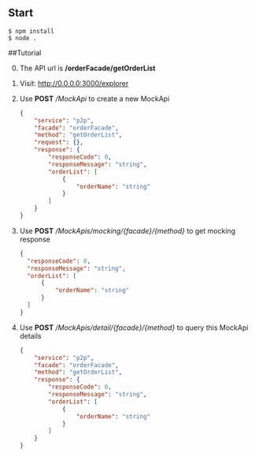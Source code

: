 ## Start

```
$ npm install
$ node .
```

##Tutorial

0. The API url is **/orderFacade/getOrderList** 
1. Visit: http://0.0.0.0:3000/explorer
2. Use **POST** */MockApi* to create a new MockApi
    ```json
    {
        "service": "p2p",
        "facade": "orderFacade",
        "method": "getOrderList",
        "request": {},
        "response": {
            "responseCode": 0,
            "responseMessage": "string",
            "orderList": [
                {
                    "orderName": "string"
                }
            ]
        }
    }
    
    ```
3. Use **POST** */MockApis/mocking/{facade}/{method}* to get mocking response
	```json
    {
      "responseCode": 0,
      "responseMessage": "string",
      "orderList": [
          {
              "orderName": "string"
          }
      ] 
    }
    
    ```
4. Use **POST** */MockApis/detail/{facade}/{method}* to query this MockApi details

	```json
    {
        "service": "p2p",
        "facade": "orderFacade",
        "method": "getOrderList",
        "response": {
            "responseCode": 0,
            "responseMessage": "string",
            "orderList": [
                {
                    "orderName": "string"
                }
            ]
        }
    }
   ```